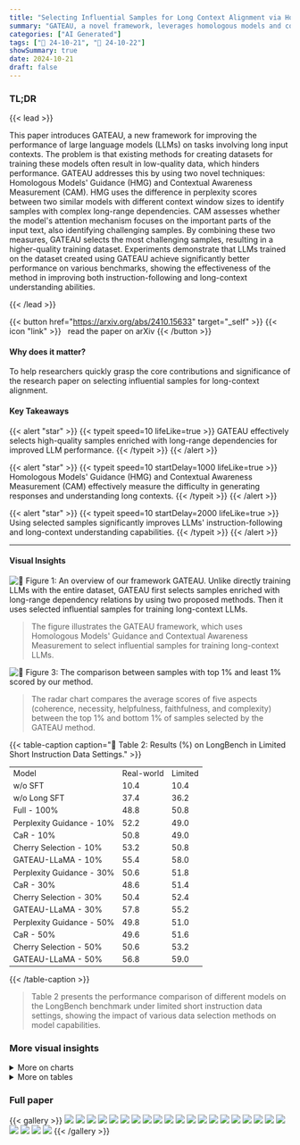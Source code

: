 ```yaml
---
title: "Selecting Influential Samples for Long Context Alignment via Homologous Models' Guidance and Contextual Awareness Measurement"
summary: "GATEAU, a novel framework, leverages homologous models and contextual awareness to identify influential samples for enhanced long-context LLM alignment, boosting performance."
categories: ["AI Generated"]
tags: ["🔖 24-10-21", "🤗 24-10-22"]
showSummary: true
date: 2024-10-21
draft: false
---
```


### TL;DR


{{< lead >}}

This paper introduces GATEAU, a new framework for improving the performance of large language models (LLMs) on tasks involving long input contexts.  The problem is that existing methods for creating datasets for training these models often result in low-quality data, which hinders performance. GATEAU addresses this by using two novel techniques: Homologous Models' Guidance (HMG) and Contextual Awareness Measurement (CAM). HMG uses the difference in perplexity scores between two similar models with different context window sizes to identify samples with complex long-range dependencies. CAM assesses whether the model's attention mechanism focuses on the important parts of the input text, also identifying challenging samples. By combining these two measures, GATEAU selects the most challenging samples, resulting in a higher-quality training dataset. Experiments demonstrate that LLMs trained on the dataset created using GATEAU achieve significantly better performance on various benchmarks, showing the effectiveness of the method in improving both instruction-following and long-context understanding abilities.

{{< /lead >}}


{{< button href="https://arxiv.org/abs/2410.15633" target="_self" >}}
{{< icon "link" >}} &nbsp; read the paper on arXiv
{{< /button >}}

#### Why does it matter?
To help researchers quickly grasp the core contributions and significance of the research paper on selecting influential samples for long-context alignment.
#### Key Takeaways

{{< alert "star" >}}
{{< typeit speed=10 lifeLike=true >}} GATEAU effectively selects high-quality samples enriched with long-range dependencies for improved LLM performance. {{< /typeit >}}
{{< /alert >}}

{{< alert "star" >}}
{{< typeit speed=10 startDelay=1000 lifeLike=true >}} Homologous Models' Guidance (HMG) and Contextual Awareness Measurement (CAM) effectively measure the difficulty in generating responses and understanding long contexts. {{< /typeit >}}
{{< /alert >}}

{{< alert "star" >}}
{{< typeit speed=10 startDelay=2000 lifeLike=true >}} Using selected samples significantly improves LLMs' instruction-following and long-context understanding capabilities. {{< /typeit >}}
{{< /alert >}}

------
#### Visual Insights



![](figures/figures_3_0.png "🔼 Figure 1: An overview of our framework GATEAU. Unlike directly training LLMs with the entire dataset, GATEAU first selects samples enriched with long-range dependency relations by using two proposed methods. Then it uses selected influential samples for training long-context LLMs.")

> The figure illustrates the GATEAU framework, which uses Homologous Models' Guidance and Contextual Awareness Measurement to select influential samples for training long-context LLMs.





![](charts/charts_9_0.png "🔼 Figure 3: The comparison between samples with top 1% and least 1% scored by our method.")

> The radar chart compares the average scores of five aspects (coherence, necessity, helpfulness, faithfulness, and complexity) between the top 1% and bottom 1% of samples selected by the GATEAU method.





{{< table-caption caption="🔽 Table 2: Results (%) on LongBench in Limited Short Instruction Data Settings." >}}
<br><table id='4' style='font-size:14px'><tr><td>Model</td><td>Real-world</td><td>Limited</td></tr><tr><td>w/o SFT</td><td>10.4</td><td>10.4</td></tr><tr><td>w/o Long SFT</td><td>37.4</td><td>36.2</td></tr><tr><td>Full - 100%</td><td>48.8</td><td>50.8</td></tr><tr><td>Perplexity Guidance - 10%</td><td>52.2</td><td>49.0</td></tr><tr><td>CaR - 10%</td><td>50.8</td><td>49.0</td></tr><tr><td>Cherry Selection - 10%</td><td>53.2</td><td>50.8</td></tr><tr><td>GATEAU-LLaMA - 10%</td><td>55.4</td><td>58.0</td></tr><tr><td>Perplexity Guidance - 30%</td><td>50.6</td><td>51.8</td></tr><tr><td>CaR - 30%</td><td>48.6</td><td>51.4</td></tr><tr><td>Cherry Selection - 30%</td><td>50.4</td><td>52.4</td></tr><tr><td>GATEAU-LLaMA - 30%</td><td>57.8</td><td>55.2</td></tr><tr><td>Perplexity Guidance - 50%</td><td>49.8</td><td>51.0</td></tr><tr><td>CaR - 50%</td><td>49.6</td><td>51.6</td></tr><tr><td>Cherry Selection - 50%</td><td>50.6</td><td>53.2</td></tr><tr><td>GATEAU-LLaMA - 50%</td><td>56.8</td><td>59.0</td></tr></table>{{< /table-caption >}}

> Table 2 presents the performance comparison of different models on the LongBench benchmark under limited short instruction data settings, showing the impact of various data selection methods on model capabilities.



### More visual insights



<details>
<summary>More on charts
</summary>


![](charts/charts_10_0.png "🔼 Figure 4: Average score (%) under different context lengths on LongBench.")

> The chart displays the average scores achieved by different models across various context lengths on the LongBench benchmark, comparing the performance of models trained with different amounts of data selected by the proposed method and baselines.


![](charts/charts_10_1.png "🔼 Figure 5: Human evaluation in two settings.")

> The chart displays the results of a human evaluation comparing the performance of models trained with different percentages of the dataset in both real-world and limited short instruction data settings.


![](charts/charts_22_0.png "🔼 Figure 6: Results (%) on LongBench-Chat with different hyperparameter α in Eq. (6).")

> The bar chart displays the performance of the GATEAU-LLaMA-50% model on the LongBench-Chat benchmark across different values of the hyperparameter α in real-world and limited short instruction data settings.


![](charts/charts_22_1.png "🔼 Figure 6: Results (%) on LongBench-Chat with different hyperparameter α in Eq. (6).")

> The chart displays the performance of GATEAU-LLAMA-50% on LongBench-Chat under real-world and limited short instruction data settings with varying hyperparameter α values in equation 6.


</details>



<details>
<summary>More on tables
</summary>


{{< table-caption caption="🔽 Table 4: Results (%) on MT-Bench in both Real-world and Limited Short Instruction Data Settings." >}}
<br><table id='4' style='font-size:14px'><tr><td>Model</td><td>Real-world</td><td>Limited</td></tr><tr><td>w/o SFT</td><td>34.6</td><td>34.6</td></tr><tr><td>w/o Long SFT</td><td>53.7</td><td>50.5</td></tr><tr><td>Full - 100%</td><td>54.3</td><td>47.7</td></tr><tr><td>Perplexity Guidance - 10%</td><td>56.1</td><td>50.9</td></tr><tr><td>CaR - 10%</td><td>54.9</td><td>49.9</td></tr><tr><td>Cherry Selection - 10%</td><td>56.8</td><td>47.6</td></tr><tr><td>GATEAU-LLaMA - 10%</td><td>58.6</td><td>53.4</td></tr><tr><td>Perplexity Guidance - 30%</td><td>55.0</td><td>50.2</td></tr><tr><td>CaR - 30%</td><td>54.3</td><td>48.6</td></tr><tr><td>Cherry Selection - 30%</td><td>54.3</td><td>45.8</td></tr><tr><td>GATEAU-LLaMA - 30%</td><td>58.8</td><td>52.9</td></tr><tr><td>Perplexity Guidance - 50%</td><td>55.9</td><td>49.2</td></tr><tr><td>CaR - 50%</td><td>54.7</td><td>51.2</td></tr><tr><td>Cherry Selection - 50%</td><td>56.3</td><td>49.6</td></tr><tr><td>GATEAU-LLaMA - 50%</td><td>57.3</td><td>54.2</td></tr></table>{{< /table-caption >}}

> Table 4 presents the performance of various models on the MT-Bench benchmark, comparing results in real-world and limited short instruction data settings.


{{< table-caption caption="🔽 Table 5: Results (%) of ablation study and scalability test." >}}
<table id='1' style='font-size:16px'><tr><td rowspan="2">Model</td><td colspan="3">LongBench</td><td>LongBench-Chat</td><td colspan="3">MT-Bench</td></tr><tr><td>Single-Doc QA</td><td>Multi-Doc QA</td><td>Summarization</td><td>Avg</td><td>First-turn</td><td>Second-turn</td><td>Avg</td></tr><tr><td colspan="8">Real-world Settings</td></tr><tr><td>GATEAU-LLaMA - 13B- 50%</td><td>40.2</td><td>27.1</td><td>25.7</td><td>61.4</td><td>66.8</td><td>55.3</td><td>61.1</td></tr><tr><td>-w/o Data Selection (i.e., Full - 100%)</td><td>33.6</td><td>16.7</td><td>24.4</td><td>59.4</td><td>66.0</td><td>54.1</td><td>59.6</td></tr><tr><td>GATEAU-LLaMA - 7B- 50%</td><td>38.9</td><td>25.8</td><td>25.5</td><td>56.8</td><td>64.1</td><td>50.4</td><td>57.3</td></tr><tr><td>-w/o Contextual Awareness Measurement</td><td>38.4</td><td>24.3</td><td>25.1</td><td>53.2</td><td>61.7</td><td>51.5</td><td>56.6</td></tr><tr><td>-w/o Homologous Models' Guidance</td><td>38.6</td><td>24.5</td><td>24.9</td><td>52.8</td><td>63.1</td><td>49.3</td><td>56.3</td></tr><tr><td>-w/o Data Selection (i.e., Full - 100%)</td><td>36.1</td><td>22.3</td><td>23.8</td><td>48.8</td><td>60.0</td><td>48.7</td><td>54.3</td></tr><tr><td colspan="8">Limited Short Instruction Data Settings</td></tr><tr><td>GATEAU-LLaMA - 13B- 50%</td><td>32.1</td><td>19.1</td><td>25.3</td><td>62.6</td><td>66.0</td><td>51.5</td><td>58.8</td></tr><tr><td>-w/o Data Selection (i.e., Full - 100%)</td><td>30.4</td><td>17.8</td><td>24.5</td><td>54.2</td><td>61.0</td><td>49.8</td><td>55.4</td></tr><tr><td>GATEAU-LLaMA - 7B - 50%</td><td>31.0</td><td>18.1</td><td>25.3</td><td>59.0</td><td>64.2</td><td>44.1</td><td>54.2</td></tr><tr><td>-w/o Contextual Awareness Measurement</td><td>28.5</td><td>17.5</td><td>24.7</td><td>53.2</td><td>61.3</td><td>42.4</td><td>51.8</td></tr><tr><td>-w/o Homologous Models' Guidance</td><td>28.7</td><td>17.3</td><td>24.6</td><td>54.4</td><td>56.1</td><td>45.0</td><td>50.6</td></tr><tr><td>-w/o Data Selection (i.e., Full - 100%)</td><td>27.2</td><td>16.1</td><td>24.5</td><td>50.8</td><td>54.5</td><td>40.9</td><td>47.7</td></tr></table>{{< /table-caption >}}

> Table 5 presents the ablation study and scalability test results, showing the impact of removing key components of GATEAU and the effect of scaling up the model size.


{{< table-caption caption="🔽 Table 1: Results (%) on LongBench in Real-world Settings. We use the ID to represent the dataset in LongBench, e.g., 1-1 is the ID of NarrativeQA dataset. More details can be found in Appendix C.2." >}}
<table id='1' style='font-size:14px'><tr><td>Dataset</td><td>ID</td><td>Source</td><td>Avg len</td><td>Auto Metric</td><td>Language</td><td>#data</td></tr><tr><td>Single-Document QA</td><td></td><td></td><td></td><td></td><td></td><td></td></tr><tr><td>NarrativeQA</td><td>1-1</td><td>Literature, Film</td><td>18,409</td><td>F1</td><td>English</td><td>200</td></tr><tr><td>Qasper</td><td>1-2</td><td>Science</td><td>3,619</td><td>F1</td><td>English</td><td>200</td></tr><tr><td>MultiFieldQA-en</td><td>1-3</td><td>Multi-field</td><td>4,559</td><td>F1</td><td>English</td><td>150</td></tr><tr><td>MultiFieldQA-zh</td><td>1-4</td><td>Multi-field</td><td>6,701</td><td>F1</td><td>Chinese</td><td>200</td></tr><tr><td>Multi-Document QA</td><td></td><td></td><td></td><td></td><td></td><td></td></tr><tr><td>HotpotQA</td><td>2-1</td><td>Wikipedia</td><td>9,151</td><td>F1</td><td>English</td><td>200</td></tr><tr><td>2WikiMultihopQA</td><td>2-2</td><td>Wikipedia</td><td>4,887</td><td>F1</td><td>English</td><td>200</td></tr><tr><td>MuSiQue</td><td>2-3</td><td>Wikipedia</td><td>11,214</td><td>F1</td><td>English</td><td>200</td></tr><tr><td>DuReader</td><td>2-4</td><td>Baidu Search</td><td>15,768</td><td>Rouge-L</td><td>Chinese</td><td>200</td></tr><tr><td>Summarization</td><td></td><td></td><td></td><td></td><td></td><td></td></tr><tr><td>GovReport</td><td>3-1</td><td>Government report</td><td>8,734</td><td>Rouge-L</td><td>English</td><td>200</td></tr><tr><td>QMSum</td><td>3-2</td><td>Meeting</td><td>10,614</td><td>Rouge-L</td><td>English</td><td>200</td></tr><tr><td>MultiNews</td><td>3-3</td><td>News</td><td>2,113</td><td>Rouge-L</td><td>English</td><td>200</td></tr><tr><td>VCSUM</td><td>3-4</td><td>Meeting</td><td>15,380</td><td>Rouge-L</td><td>Chinese</td><td>200</td></tr></table>{{< /table-caption >}}

> Table 1 presents the performance results of different models on the LongBench benchmark in real-world settings, comparing various data selection methods and their impact on instruction following and long context understanding.


{{< table-caption caption="🔽 Table 7: Detailed results (%) of MT-Bench." >}}
<table id='1' style='font-size:14px'><tr><td>Model</td><td>First-turn</td><td>Second-turn</td><td>Writing</td><td>Roleplay</td><td>Reasoning</td><td>Math</td><td>Coding</td><td>Extraction</td><td>STEM</td><td>Humanities</td></tr><tr><td colspan="11">Real-world Settings</td></tr><tr><td>w/o SFT</td><td>43.5</td><td>25.6</td><td>44.5</td><td>44.0</td><td>35.0</td><td>16.5</td><td>18.0</td><td>28.0</td><td>42.0</td><td>48.8</td></tr><tr><td>w/o Long SFT</td><td>60.0</td><td>47.4</td><td>73.8</td><td>72.0</td><td>44.0</td><td>22.0</td><td>25.5</td><td>42.5</td><td>63.0</td><td>86.5</td></tr><tr><td>Full - 100%</td><td>60.0</td><td>48.7</td><td>78.5</td><td>70.3</td><td>45.5</td><td>19.0</td><td>29.0</td><td>42.0</td><td>67.5</td><td>83.0</td></tr><tr><td>Perplexity Guidance - 10%</td><td>63.1</td><td>48.9</td><td>68.7</td><td>67.0</td><td>43.5</td><td>26.5</td><td>33.2</td><td>50.5</td><td>69.8</td><td>88.5</td></tr><tr><td>CaR - 10%</td><td>59.8</td><td>50.0</td><td>76.5</td><td>75.3</td><td>44.5</td><td>24.5</td><td>24.8</td><td>43.5</td><td>64.2</td><td>84.9</td></tr><tr><td>Cherry Selection - 10%</td><td>63.0</td><td>50.5</td><td>74.5</td><td>73.8</td><td>42.3</td><td>25.0</td><td>32.5</td><td>48.3</td><td>70.3</td><td>87.5</td></tr><tr><td>GATEAU-LLaMA - 10%</td><td>63.1</td><td>54.1</td><td>73.8</td><td>79.2</td><td>43.8</td><td>26.5</td><td>27.8</td><td>46.0</td><td>77.0</td><td>94.8</td></tr><tr><td>Perplexity Guidance - 30%</td><td>62.1</td><td>47.8</td><td>69.0</td><td>63.7</td><td>46.0</td><td>28.0</td><td>28.4</td><td>49.0</td><td>72.5</td><td>82.2</td></tr><tr><td>CaR - 30%</td><td>60.0</td><td>48.6</td><td>79.3</td><td>77.0</td><td>38.5</td><td>21.0</td><td>19.8</td><td>44.0</td><td>71.9</td><td>83.0</td></tr><tr><td>Cherry Selection - 30%</td><td>61.6</td><td>47.0</td><td>68.2</td><td>71.5</td><td>39.8</td><td>22.0</td><td>26.3</td><td>50.8</td><td>69.3</td><td>88.4</td></tr><tr><td>GATEAU-LLaMA - 30%</td><td>64.1</td><td>50.4</td><td>78.0</td><td>73.5</td><td>42.0</td><td>24.5</td><td>29.5</td><td>46.8</td><td>73.8</td><td>92.1</td></tr><tr><td>Perplexity Guidance - 50%</td><td>62.3</td><td>49.6</td><td>79.0</td><td>71.0</td><td>47.3</td><td>24.5</td><td>28.0</td><td>42.0</td><td>69.5</td><td>86.3</td></tr><tr><td>CaR - 50%</td><td>61.6</td><td>47.9</td><td>74.0</td><td>77.3</td><td>39.0</td><td>21.5</td><td>24.5</td><td>42.0</td><td>67.8</td><td>91.8</td></tr><tr><td>Cherry Selection - 50%</td><td>62.9</td><td>49.6</td><td>77.8</td><td>76.2</td><td>48.3</td><td>22.5</td><td>30.5</td><td>35.8</td><td>68.2</td><td>91.5</td></tr><tr><td>GATEAU-LLaMA - 50%</td><td>64.1</td><td>50.4</td><td>78.0</td><td>73.5</td><td>42.0</td><td>24.5</td><td>29.5</td><td>46.8</td><td>73.8</td><td>92.1</td></tr><tr><td colspan="11">Limited Short Instruction Data Settings</td></tr><tr><td>w/o SFT</td><td>43.5</td><td>25.6</td><td>44.5</td><td>44.0</td><td>35.0</td><td>16.5</td><td>18.0</td><td>28.0</td><td>42.0</td><td>48.8</td></tr><tr><td>w/o Long SFT</td><td>56.4</td><td>44.5</td><td>66.3</td><td>65.8</td><td>46.5</td><td>21.0</td><td>23.5</td><td>38.3</td><td>63.5</td><td>79.1</td></tr><tr><td>Full - 100%</td><td>54.5</td><td>40.9</td><td>65.8</td><td>56.0</td><td>35.5</td><td>21.0</td><td>23.5</td><td>34.0</td><td>67.5</td><td>78.3</td></tr><tr><td>Perplexity Guidance - 10%</td><td>61.9</td><td>39.5</td><td>73.8</td><td>61.8</td><td>39.3</td><td>27.5</td><td>29.1</td><td>47.1</td><td>58.5</td><td>72.3</td></tr><tr><td>CaR - 10%</td><td>59.3</td><td>40.3</td><td>66.5</td><td>64.3</td><td>49.3</td><td>21.5</td><td>26.3</td><td>28.8</td><td>62.0</td><td>80.5</td></tr><tr><td>Cherry Selection - 10%</td><td>53.0</td><td>42.3</td><td>56.8</td><td>72.3</td><td>39.5</td><td>17.0</td><td>26.5</td><td>34.8</td><td>59.3</td><td>75.3</td></tr><tr><td>GATEAU-LLaMA - 10%</td><td>62.2</td><td>44.6</td><td>69.9</td><td>67.5</td><td>39.8</td><td>24.0</td><td>27.5</td><td>50.7</td><td>66.3</td><td>83.0</td></tr><tr><td>Perplexity Guidance - 30%</td><td>58.9</td><td>41.4</td><td>69.4</td><td>68.0</td><td>37.0</td><td>28.5</td><td>28.9</td><td>47.8</td><td>57.8</td><td>64.8</td></tr><tr><td>CaR - 30%</td><td>52.8</td><td>44.3</td><td>67.0</td><td>66.5</td><td>37.3</td><td>25.0</td><td>24.8</td><td>28.5</td><td>68.5</td><td>71.0</td></tr><tr><td>Cherry Selection - 30%</td><td>54.8</td><td>36.6</td><td>67.5</td><td>57.5</td><td>34.0</td><td>19.5</td><td>20.4</td><td>35.5</td><td>63.5</td><td>69.7</td></tr><tr><td>GATEAU-LLaMA - 30%</td><td>62.0</td><td>43.7</td><td>62.0</td><td>65.7</td><td>45.4</td><td>27.5</td><td>31.7</td><td>41.7</td><td>71.7</td><td>72.0</td></tr><tr><td>Perplexity Guidance - 50%</td><td>57.6</td><td>40.9</td><td>59.5</td><td>74.5</td><td>41.0</td><td>25.0</td><td>26.0</td><td>37.3</td><td>55.3</td><td>75.3</td></tr><tr><td>CaR - 50%</td><td>58.3</td><td>44.1</td><td>70.0</td><td>67.2</td><td>43.3</td><td>25.5</td><td>30.5</td><td>28.5</td><td>71.5</td><td>73.5</td></tr><tr><td>Cherry Selection - 50%</td><td>57.7</td><td>41.4</td><td>70.0</td><td>63.2</td><td>37.5</td><td>18.3</td><td>26.3</td><td>43.9</td><td>61.1</td><td>76.5</td></tr><tr><td>GATEAU-LLaMA - 50%</td><td>64.2</td><td>44.1</td><td>61.5</td><td>67.0</td><td>46.3</td><td>28.0</td><td>31.4</td><td>47.0</td><td>65.8</td><td>84.3</td></tr></table>{{< /table-caption >}}

> Table 7 presents a detailed breakdown of the MT-Bench results, showing the performance of various models across different tasks and settings.


{{< table-caption caption="🔽 Table 8: Further exploration of Homologous Model's Guidance." >}}
<table id='1' style='font-size:14px'><tr><td rowspan="2">Model</td><td colspan="3">LongBench</td><td>LongBench-Chat</td><td colspan="3">MT-Bench</td></tr><tr><td>Single-Doc QA</td><td>Multi-Doc QA</td><td>Summarization</td><td>Avg</td><td>First-turn</td><td>Second-turn</td><td>Avg</td></tr><tr><td colspan="8">Real-world Settings</td></tr><tr><td>GATEAU-LLaMA - 50%</td><td>38.9</td><td>25.8</td><td>25.5</td><td>56.8</td><td>64.1</td><td>50.4</td><td>57.3</td></tr><tr><td>-w/o Extended Context Windows</td><td>38.1</td><td>25.4</td><td>25.6</td><td>55.8</td><td>63.7</td><td>50.6</td><td>57.1</td></tr><tr><td>-w/o Norm in Eq. (2)</td><td>37.5</td><td>24.1</td><td>25.3</td><td>56.2</td><td>64.1</td><td>50.4</td><td>57.3</td></tr><tr><td>Homologous Model's Guidance</td><td>38.4</td><td>24.3</td><td>25.1</td><td>53.2</td><td>61.7</td><td>51.5</td><td>56.6</td></tr><tr><td>Perplexity Guidance</td><td>37.9</td><td>23.4</td><td>25.4</td><td>49.8</td><td>62.3</td><td>49.6</td><td>55.9</td></tr><tr><td>Non-Homologous Model's Guidance</td><td>37.2</td><td>23.2</td><td>24.8</td><td>48.2</td><td>59.2</td><td>49.3</td><td>54.3</td></tr><tr><td colspan="8">Limited Short Instruction Data Settings</td></tr><tr><td>GATEAU-LLaMA - 50%</td><td>31.0</td><td>18.1</td><td>25.3</td><td>59.0</td><td>64.2</td><td>44.1</td><td>54.2</td></tr><tr><td>-w/o Extended Context Windows</td><td>29.2</td><td>18.8</td><td>25.2</td><td>57.6</td><td>60.2</td><td>44.0</td><td>52.1</td></tr><tr><td>-w/⌀ Norm in Eq. (2)</td><td>29.7</td><td>18.7</td><td>24.9</td><td>55.2</td><td>62.0</td><td>40.1</td><td>51.1</td></tr><tr><td>Homologous Model's Guidance</td><td>28.5</td><td>17.5</td><td>24.7</td><td>53.2</td><td>61.3</td><td>42.4</td><td>51.8</td></tr><tr><td>Perplexity Guidance</td><td>28.3</td><td>16.8</td><td>24.7</td><td>51.0</td><td>57.6</td><td>40.9</td><td>49.2</td></tr><tr><td>Non-Homologous Model's Guidance</td><td>28.7</td><td>16.8</td><td>24.8</td><td>50.2</td><td>60.1</td><td>40.3</td><td>50.2</td></tr></table>{{< /table-caption >}}

> Table 8 presents the ablation study results on three benchmarks to further explore the impact of the Homologous Model's Guidance.


</details>


### Full paper

{{< gallery >}}
<img src="paper_images/1.png" class="grid-w50 md:grid-w33 xl:grid-w25" />
<img src="paper_images/2.png" class="grid-w50 md:grid-w33 xl:grid-w25" />
<img src="paper_images/3.png" class="grid-w50 md:grid-w33 xl:grid-w25" />
<img src="paper_images/4.png" class="grid-w50 md:grid-w33 xl:grid-w25" />
<img src="paper_images/5.png" class="grid-w50 md:grid-w33 xl:grid-w25" />
<img src="paper_images/6.png" class="grid-w50 md:grid-w33 xl:grid-w25" />
<img src="paper_images/7.png" class="grid-w50 md:grid-w33 xl:grid-w25" />
<img src="paper_images/8.png" class="grid-w50 md:grid-w33 xl:grid-w25" />
<img src="paper_images/9.png" class="grid-w50 md:grid-w33 xl:grid-w25" />
<img src="paper_images/10.png" class="grid-w50 md:grid-w33 xl:grid-w25" />
<img src="paper_images/11.png" class="grid-w50 md:grid-w33 xl:grid-w25" />
<img src="paper_images/12.png" class="grid-w50 md:grid-w33 xl:grid-w25" />
<img src="paper_images/13.png" class="grid-w50 md:grid-w33 xl:grid-w25" />
<img src="paper_images/14.png" class="grid-w50 md:grid-w33 xl:grid-w25" />
<img src="paper_images/15.png" class="grid-w50 md:grid-w33 xl:grid-w25" />
<img src="paper_images/16.png" class="grid-w50 md:grid-w33 xl:grid-w25" />
<img src="paper_images/17.png" class="grid-w50 md:grid-w33 xl:grid-w25" />
<img src="paper_images/18.png" class="grid-w50 md:grid-w33 xl:grid-w25" />
<img src="paper_images/19.png" class="grid-w50 md:grid-w33 xl:grid-w25" />
<img src="paper_images/20.png" class="grid-w50 md:grid-w33 xl:grid-w25" />
<img src="paper_images/21.png" class="grid-w50 md:grid-w33 xl:grid-w25" />
<img src="paper_images/22.png" class="grid-w50 md:grid-w33 xl:grid-w25" />
<img src="paper_images/23.png" class="grid-w50 md:grid-w33 xl:grid-w25" />
<img src="paper_images/24.png" class="grid-w50 md:grid-w33 xl:grid-w25" />
{{< /gallery >}}